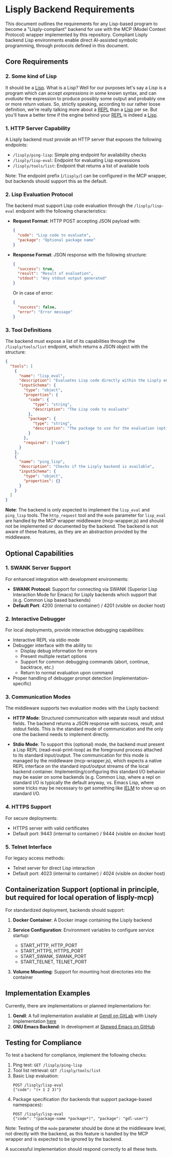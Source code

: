 # Lisply Backend Requirements

This document outlines the requirements for any Lisp-based program to
become a "Lisply-compliant" backend for use with the MCP (Model
Context Protocol) wrapper implemented by this repository. Compliant
Lisply backend Lisp environments enable direct AI-assisted symbolic
programming, through protocols defined in this document.

## Core Requirements

### 2. Some kind of Lisp

It should be a [Lisp](https://common-lisp.net/). What is a Lisp? Well
for our purposes let's say a Lisp is a program which can accept
_expressions_ in some known syntax, and can _evaluate_ the expression
to produce possibly some output and probably one or more _return
values_. So, strictly speaking, according to our rather loose
definition, we're really talking more about a
[REPL](https://common-lisp.net/project/slime/) than a
[Lisp](https://www.paulgraham.com/lisp.html) per se. But you'll have a
better time if the engine behind your
[REPL](https://lisp-lang.org/learn/repl) is indeed a
[Lisp](https://franz.com/products/allegro-common-lisp/).

### 1. HTTP Server Capability

A Lisply backend must provide an HTTP server that exposes the
following endpoints:

- `/lisply/ping-lisp`: Simple ping endpoint for availability checks
- `/lisply/lisp-eval`: Endpoint for evaluating Lisp expressions
- `/lisply/tools/list`: Endpoint that returns a list of available tools

Note: The endpoint prefix (`/lisply/`) can be configured in the MCP
wrapper, but backends should support this as the default.

### 2. Lisp Evaluation Protocol

The backend must support Lisp code evaluation through the
`/lisply/lisp-eval` endpoint with the following characteristics:

- **Request Format**: HTTP POST accepting JSON payload with:
  ```json
  {
    "code": "Lisp code to evaluate",
    "package": "Optional package name"
  }
  ```

- **Response Format**: JSON response with the following structure:
  ```json
  {
    "success": true,
    "result": "Result of evaluation",
    "stdout": "Any stdout output generated"
  }
  ```
  
  Or in case of error:
  ```json
  {
    "success": false,
    "error": "Error message"
  }
  ```

### 3. Tool Definitions

The backend must expose a list of its capabilities through the
`/lisply/tools/list` endpoint, which returns a JSON object with the
structure:

```json
{
  "tools": [
    {
      "name": "lisp_eval",
      "description": "Evaluates Lisp code directly within the Lisply environment",
      "inputSchema": {
        "type": "object",
        "properties": {
          "code": {
            "type": "string",
            "description": "The Lisp code to evaluate"
          },
          "package": {
            "type": "string",
            "description": "The package to use for the evaluation (optional)"
          }
        },
        "required": ["code"]
      }
    },
    {
      "name": "ping_lisp",
      "description": "Checks if the Lisply backend is available",
      "inputSchema": {
        "type": "object",
        "properties": {}
      }
    }
  ]
}
```

**Note**: The backend is only expected to implement the `lisp_eval`
and `ping_lisp` tools. The `http_request` tool and the `mode`
parameter for `lisp_eval` are handled by the MCP wrapper middleware
(mcp-wrapper.js) and should not be implemented or documented by the
backend. The backend is not aware of these features, as they are an
abstraction provided by the middleware.

## Optional Capabilities

### 1. SWANK Server Support

For enhanced integration with development environments:

- **SWANK Protocol**: Support for connecting via SWANK (Superior Lisp
  Interaction Mode for Emacs) for Lisply backends which support that
  (e.g. Common Lisp based backends)
- **Default Port**: 4200 (internal to container) / 4201 (visible on
  docker host)

### 2. Interactive Debugger

For local deployments, provide interactive debugging capabilities:

- Interactive REPL via stdio mode
- Debugger interface with the ability to:
  - Display debug information for errors
  - Present multiple restart options
  - Support for common debugging commands (abort, continue, backtrace, etc.)
  - Return to normal evaluation upon command
- Proper handling of debugger prompt detection (implementation-specific)

### 3. Communication Modes

The middleware supports two evaluation modes with the Lisply
backend:

- **HTTP Mode**: Structured communication with separate result and
  stdout fields. The backend returns a JSON response with success,
  result, and stdout fields. This is the standard mode of
  communication and the only one the backend needs to implement
  directly.

- **Stdio Mode**: To support this (optional) mode, the backend must
  present a Lisp REPL (read-eval-print-loop) as the foreground process
  attached to its standard input/output. The communication for this
  mode is managed by the middleware (mcp-wrapper.js), which expects a
  native REPL interface on the standard input/output streams of the
  local backend container. Implementing/configuring this standard I/O
  behavior may be easier on some backends (e.g. Common Lisp, where a
  repl on standard I/O is typically the default anyway, vs. Emacs
  Lisp, where some tricks may be necessary to get something like
  [IELM](https://www.emacswiki.org/emacs/InferiorEmacsLispMode) to
  show up on standard I/O.


### 4. HTTPS Support

For secure deployments:

- HTTPS server with valid certificates
- Default port: 9443 (internal to container) / 9444 (visible on docker host)

### 5. Telnet Interface

For legacy access methods:

- Telnet server for direct Lisp interaction
- Default port: 4023 (internal to container) / 4024 (visible on docker host)

## Containerization Support (optional in principle, but required for local operation of lisply-mcp)

For standardized deployment, backends should support:

1. **Docker Container**: A Docker image containing the Lisply backend
2. **Service Configuration**: Environment variables to configure service startup:
   - START_HTTP, HTTP_PORT
   - START_HTTPS, HTTPS_PORT
   - START_SWANK, SWANK_PORT
   - START_TELNET, TELNET_PORT

3. **Volume Mounting**: Support for mounting host directories into the container

## Implementation Examples

Currently, there are implementations or planned implementations for:

1. **Gendl**: A full implementation available at [Gendl on GitLab](https://gitlab.common-lisp.net/gendl/gendl)
        with Lisply implementation [here](https://gitlab.common-lisp.net/gendl/gendl/gwl/lisply-backend)
2. **GNU Emacs Backend**: In development at [Skewed Emacs on GitHub](https://github.com/gornskew/skewed-emacs.git)


## Testing for Compliance

To test a backend for compliance, implement the following checks:

1. Ping test: `GET /lisply/ping-lisp`
2. Tool list retrieval: `GET /lisply/tools/list`
3. Basic Lisp evaluation: 
   ```
   POST /lisply/lisp-eval
   {"code": "(+ 1 2 3)"}
   ```
4. Package specification (for backends that support package-based namespaces):
   ```
   POST /lisply/lisp-eval
   {"code": "(package-name *package*)", "package": "gdl-user"}
   ```

Note: Testing of the `mode` parameter should be done at the middleware
level, not directly with the backend, as this feature is handled by
the MCP wrapper and is expected to be ignored by the backend.

A successful implementation should respond correctly to all these tests.
